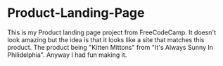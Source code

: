 # Product-Landing-Page
This is my Product landing page project from FreeCodeCamp. It doesn't look amazing but the idea is that it looks like a site that matches this product. The product being "Kitten Mittons" from "It's Always Sunny In Philidelphia". Anyway I had fun making it.
